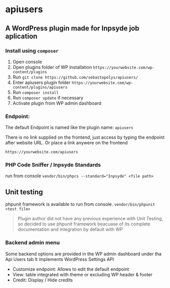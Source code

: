 # apiusers

## A WordPress plugin made for Inpsyde job aplication

### Install using ```composer```

1. Open console
2. Open plugins folder of WP installation ```https://yourwebsite.com/wp-content/plugins```
3. Run ```git clone https://github.com/sebastopolys/apiusers/```
4. Enter apiusers plugin folder  ```https://yourwebsite.com/wp-content/plugins/apiusers```
5. Run ```composer install```
6. Run ```composer update``` if necessary
7. Activate plugin from WP admin dashboard


### Endpoint:
The default Endpoint is named like the plugin name: ```apiusers```

There is no link supplied on the frontend, just access by typing the endpoint after website URL. Or place a link anywere on the frontend

```https://yourwebsite.com/apiusers```

### PHP Code Sniffer / Inpsyde Standards

run from console  ```vendor/bin/phpcs --standard="Inpsyde" <file path>```

## Unit testing

phpunit framework is available to run from console. 
```vendor/bin/phpunit <test file>```
> Plugin author did not have any previous experience with Unit Testing, so decided to use phpunit framework beacuase of its complete documentation and integration by default with WP

### Backend admin menu

Some backend options are provided in the WP admin dashboard under tha Api Users tab
It implements WordPress Settings API 

- Customize endpoint: Allows to edit the default endpoint 
- View: table integrated with theme or excluding WP header & footer
- Credit: Display / Hide credits



